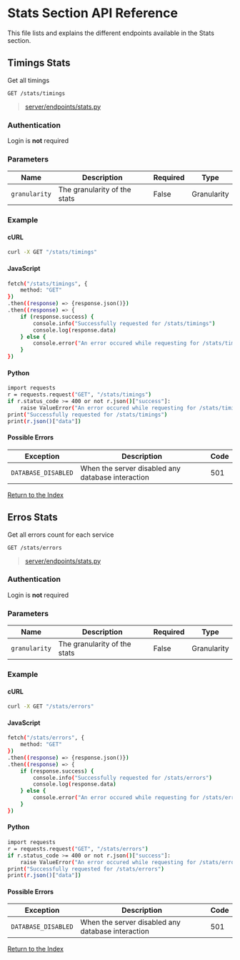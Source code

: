 
# Stats Section API Reference

This file lists and explains the different endpoints available in the Stats section.

## Timings Stats

Get all timings

```http
GET /stats/timings
```

> [server/endpoints/stats.py](../../server/endpoints/stats.py#L17)

### Authentication

Login is **not** required

### Parameters

| Name         | Description                      | Required         | Type             |
| ------------ | -------------------------------- | ---------------- | ---------------- |
| `granularity` | The granularity of the stats  | False            | Granularity            |

### Example

<!-- tabs:start -->

#### **cURL**

```bash
curl -X GET "/stats/timings"
```

#### **JavaScript**

```bash
fetch("/stats/timings", {
    method: "GET"
})
.then((response) => {response.json()})
.then((response) => {
    if (response.success) {
        console.info("Successfully requested for /stats/timings")
        console.log(response.data)
    } else {
        console.error("An error occured while requesting for /stats/timings, error: " + response.error)
    }
})
```

#### **Python**

```bash
import requests
r = requests.request("GET", "/stats/timings")
if r.status_code >= 400 or not r.json()["success"]:
    raise ValueError("An error occured while requesting for /stats/timings, error: " + r.json()["error"])
print("Successfully requested for /stats/timings")
print(r.json()["data"])
```
<!-- tabs:end -->

#### Possible Errors

| Exception         | Description                      | Code   |
| ---------------   | -------------------------------- | ------ |
| `DATABASE_DISABLED` | When the server disabled any database interaction  | 501  |
[Return to the Index](../Getting%20Started.md#index)

## Erros Stats

Get all errors count for each service

```http
GET /stats/errors
```

> [server/endpoints/stats.py](../../server/endpoints/stats.py#L28)

### Authentication

Login is **not** required

### Parameters

| Name         | Description                      | Required         | Type             |
| ------------ | -------------------------------- | ---------------- | ---------------- |
| `granularity` | The granularity of the stats  | False            | Granularity            |

### Example

<!-- tabs:start -->

#### **cURL**

```bash
curl -X GET "/stats/errors"
```

#### **JavaScript**

```bash
fetch("/stats/errors", {
    method: "GET"
})
.then((response) => {response.json()})
.then((response) => {
    if (response.success) {
        console.info("Successfully requested for /stats/errors")
        console.log(response.data)
    } else {
        console.error("An error occured while requesting for /stats/errors, error: " + response.error)
    }
})
```

#### **Python**

```bash
import requests
r = requests.request("GET", "/stats/errors")
if r.status_code >= 400 or not r.json()["success"]:
    raise ValueError("An error occured while requesting for /stats/errors, error: " + r.json()["error"])
print("Successfully requested for /stats/errors")
print(r.json()["data"])
```
<!-- tabs:end -->

#### Possible Errors

| Exception         | Description                      | Code   |
| ---------------   | -------------------------------- | ------ |
| `DATABASE_DISABLED` | When the server disabled any database interaction  | 501  |
[Return to the Index](../Getting%20Started.md#index)